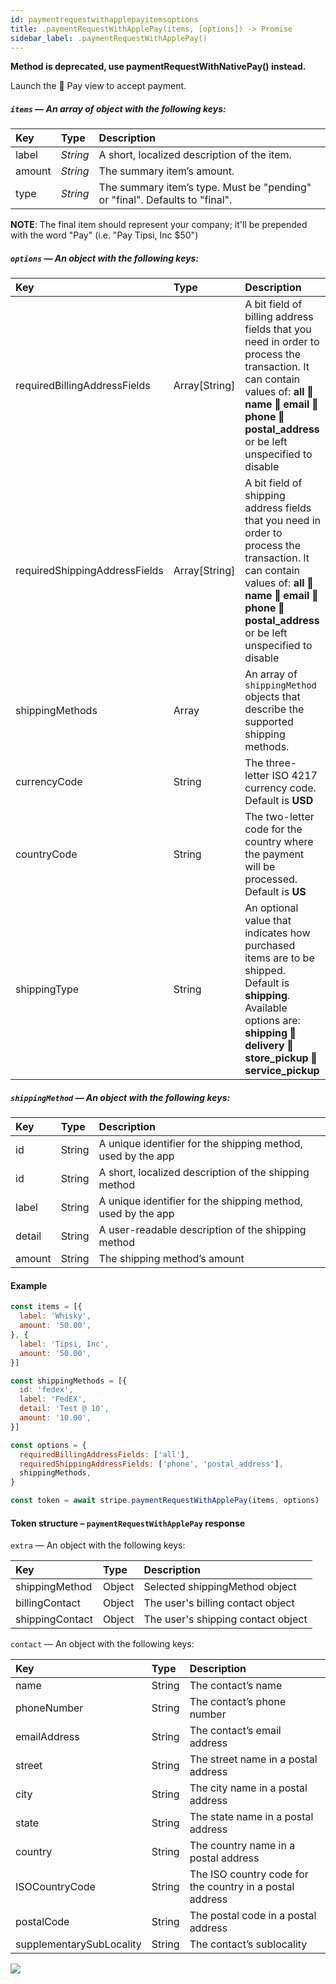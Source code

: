 ```yaml
---
id: paymentrequestwithapplepayitemsoptions
title: .paymentRequestWithApplePay(items, [options]) -> Promise
sidebar_label: .paymentRequestWithApplePay()
---
```


__Method is deprecated, use paymentRequestWithNativePay() instead.__

Launch the  Pay view to accept payment.

##### `items` — An array of object with the following keys:

| Key | Type | Description |
| :--- | :--- | :--- |
| label | _String_ | A short, localized description of the item. |
| amount | _String_ | The summary item’s amount. |
| type | _String_ | The summary item’s type. Must be "pending" or "final". Defaults to "final". |

**NOTE**: The final item should represent your company; it'll be prepended with the word "Pay" (i.e. "Pay Tipsi, Inc $50")

##### `options` — An object with the following keys:

| Key | Type | Description |
| :--- | :--- | :--- |
| requiredBillingAddressFields | Array[String] | A bit field of billing address fields that you need in order to process the transaction. It can contain values of: **all ‖ name ‖ email ‖ phone ‖ postal_address** or be left unspecified to disable |
| requiredShippingAddressFields | Array[String] | A bit field of shipping address fields that you need in order to process the transaction. It can contain values of: **all ‖ name ‖ email ‖ phone ‖ postal_address** or be left unspecified to disable |
| shippingMethods | Array | An array of `shippingMethod` objects that describe the supported shipping methods. |
| currencyCode | String | The three-letter ISO 4217 currency code. Default is **USD** |
| countryCode | String | The two-letter code for the country where the payment will be processed. Default is **US** |
| shippingType | String | An optional value that indicates how purchased items are to be shipped. Default is **shipping**. Available options are: **shipping ‖ delivery ‖ store_pickup ‖ service_pickup** |

##### `shippingMethod` — An object with the following keys:

| Key | Type | Description |
| :--- | :--- | :--- |
| id | String | A unique identifier for the shipping method, used by the app |
| id | String | A short, localized description of the shipping method |
| label | String | A unique identifier for the shipping method, used by the app |
| detail | String | A user-readable description of the shipping method |
| amount | String | The shipping method’s amount |

#### Example

```js
const items = [{
  label: 'Whisky',
  amount: '50.00',
}, {
  label: 'Tipsi, Inc',
  amount: '50.00',
}]

const shippingMethods = [{
  id: 'fedex',
  label: 'FedEX',
  detail: 'Test @ 10',
  amount: '10.00',
}]

const options = {
  requiredBillingAddressFields: ['all'],
  requiredShippingAddressFields: ['phone', 'postal_address'],
  shippingMethods,
}

const token = await stripe.paymentRequestWithApplePay(items, options)
```

#### Token structure – `paymentRequestWithApplePay` response

`extra` — An object with the following keys:

| Key | Type | Description |
| :--- | :--- | :--- |
| shippingMethod | Object | Selected shippingMethod object |
| billingContact | Object | The user's billing contact object |
| shippingContact | Object | The user's shipping contact object |

`contact` — An object with the following keys:

| Key | Type | Description |
| :--- | :--- | :--- |
| name | String | The contact’s name |
| phoneNumber | String | The contact’s phone number |
| emailAddress | String | The contact’s email address |
| street | String | The street name in a postal address |
| city | String | The city name in a postal address |
| state | String | The state name in a postal address |
| country | String | The country name in a postal address |
| ISOCountryCode | String | The ISO country code for the country in a postal address |
| postalCode | String | The postal code in a postal address |
| supplementarySubLocality | String | The contact’s sublocality |

![](https://cloud.githubusercontent.com/assets/1177226/20272773/008e5994-aaa0-11e6-8c24-b4bedf245741.gif)

